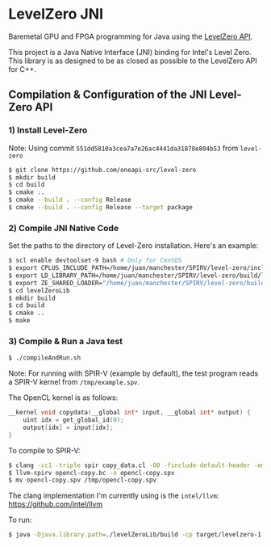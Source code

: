 # LevelZero JNI 

Baremetal GPU and FPGA programming for Java using the [LevelZero API](https://spec.oneapi.io/level-zero/latest/index.html). 


This project is a Java Native Interface (JNI) binding for Intel's Level Zero. This library is as designed to be as closed as possible to the LevelZero API for C++. 


## Compilation & Configuration of the JNI Level-Zero API 

### 1) Install Level-Zero


Note: Using commit `551dd5810a3cea7a7e26ac4441da31878e804b53` from `level-zero` 


```bash
$ git clone https://github.com/oneapi-src/level-zero
$ mkdir build
$ cd build
$ cmake ..
$ cmake --build . --config Release
$ cmake --build . --config Release --target package
```


### 2) Compile JNI Native Code 

Set the paths to the directory of Level-Zero installation. Here's an example:

```bash
$ scl enable devtoolset-9 bash # Only for CentOS
$ export CPLUS_INCLUDE_PATH=/home/juan/manchester/SPIRV/level-zero/include:$CPLUS_INCLUDE_PATH
$ export LD_LIBRARY_PATH=/home/juan/manchester/SPIRV/level-zero/build/lib:$LD_LIBRARY_PATH 
$ export ZE_SHARED_LOADER="/home/juan/manchester/SPIRV/level-zero/build/lib/libze_loader.so"
$ cd levelZeroLib
$ mkdir build
$ cd build
$ cmake .. 
$ make 
```

### 3) Compile & Run a Java test


```bash
$ ./compileAndRun.sh
```


Note: For running with SPIR-V (example by default), the test program reads a SPIR-V kernel from `/tmp/example.spv`.


The OpenCL kernel is as follows:


```c
__kernel void copydata(__global int* input, __global int* output) {
	uint idx = get_global_id(0);
	output[idx] = input[idx];
}
```

To compile to SPIR-V:

```bash
$ clang -cc1 -triple spir copy_data.cl -O0 -finclude-default-header -emit-llvm-bc -o opencl-copy.bc
$ llvm-spirv opencl-copy.bc -o opencl-copy.spv
$ mv opencl-copy.spv /tmp/opencl-copy.spv
```


The clang implementation I'm currently using is the `intel/llvm`: https://github.com/intel/llvm 


To run:

```bash
$ java -Djava.library.path=./levelZeroLib/build -cp target/levelzero-1.0-SNAPSHOT.jar uk.ac.manchester.tornado.drivers.spirv.levelzero.samples.TestLevelZero
```